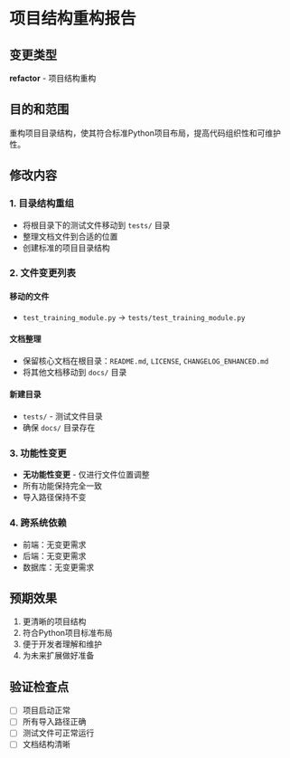 # 项目结构重构报告

## 变更类型
**refactor** - 项目结构重构

## 目的和范围
重构项目目录结构，使其符合标准Python项目布局，提高代码组织性和可维护性。

## 修改内容

### 1. 目录结构重组
- 将根目录下的测试文件移动到 `tests/` 目录
- 整理文档文件到合适的位置
- 创建标准的项目目录结构

### 2. 文件变更列表

#### 移动的文件
- `test_training_module.py` → `tests/test_training_module.py`

#### 文档整理
- 保留核心文档在根目录：`README.md`, `LICENSE`, `CHANGELOG_ENHANCED.md`
- 将其他文档移动到 `docs/` 目录

#### 新建目录
- `tests/` - 测试文件目录
- 确保 `docs/` 目录存在

### 3. 功能性变更
- **无功能性变更** - 仅进行文件位置调整
- 所有功能保持完全一致
- 导入路径保持不变

### 4. 跨系统依赖
- 前端：无变更需求
- 后端：无变更需求  
- 数据库：无变更需求

## 预期效果
1. 更清晰的项目结构
2. 符合Python项目标准布局
3. 便于开发者理解和维护
4. 为未来扩展做好准备

## 验证检查点
- [ ] 项目启动正常
- [ ] 所有导入路径正确
- [ ] 测试文件可正常运行
- [ ] 文档结构清晰